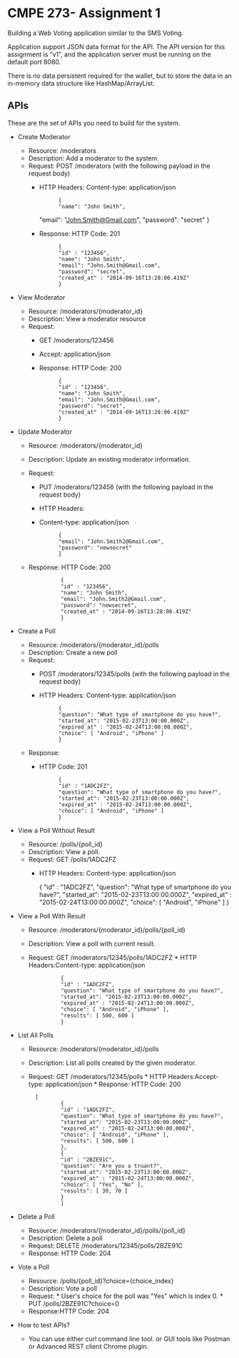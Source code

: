 # CMPE 273- Assignment 1

Building a Web Voting application similar to the SMS Voting.

Application support JSON data format for the API. The API version for this assignment is “v1”, and the application server must be running on the default port 8080.

There is no data persistent required for the wallet, but to store the data in an in-memory data structure like HashMap/ArrayList.

##  APIs 

These are the set of APIs you need to build for the system.
 
* Create Moderator

    * Resource: /moderators
    * Description: Add a moderator to the system.
    * Request: POST /moderators (with the following payload in the request body)
		* HTTP Headers: Content-type: application/json
		
                    {
                    "name": "John Smith",
 		    "email": "John.Smith@Gmail.com",
 		    "password": "secret"
	            }
        * Response: HTTP Code: 201
        
                    {
                    "id" : "123456",
                    "name": "John Smith",
                    "email": "John.Smith@Gmail.com",
                    "password": "secret",
                    "created_at" : "2014-09-16T13:28:06.419Z"
                    }
* View Moderator
   * Resource: /moderators/{moderator_id}
   * Description: View a moderator resource
   *  Request:
        * GET /moderators/123456
        * Accept: application/json
        * Response: HTTP Code: 200
        
                    {
                    "id" : "123456",
                    "name": "John Smith",
                    "email": "John.Smith@Gmail.com",
                    "password": "secret",
                    "created_at" : "2014-09-16T13:28:06.419Z"
                    }

* Update Moderator

    * Resource: /moderators/{moderator_id}
    * Description: Update an existing moderator information.
    * Request: 
        * PUT /moderators/123456 (with the following payload in the                       request body)
        * HTTP Headers:
        * Content-type: application/json
        
                    {
                    "email": "John.Smith2@Gmail.com",
                    "password": "newsecret"
                    }
            
    * Response: HTTP Code: 200
    
                    { 
                    "id" : "123456",
                    "name": "John Smith",
                    "email": "John.Smith2@Gmail.com",
                    "password": "newsecret",
                    "created_at" : "2014-09-16T13:28:06.419Z"
                    }
            
* Create a Poll

    * Resource: /moderators/{moderator_id}/polls
    * Description: Create a new poll
    * Request: 
        * POST /moderators/12345/polls (with the following payload in the                   request body)
        * HTTP Headers: Content-type: application/json
         
                    {
                    "question": "What type of smartphone do you have?",
                    "started_at": "2015-02-23T13:00:00.000Z",
                    "expired_at" : "2015-02-24T13:00:00.000Z",
                    "choice": [ "Android", "iPhone" ]
                    }
    * Response:
        * HTTP Code: 201
        
                    {
                    "id" : "1ADC2FZ",   
                    "question": "What type of smartphone do you have?",
                    "started_at": "2015-02-23T13:00:00.000Z",
                    "expired_at" : "2015-02-24T13:00:00.000Z",
                    "choice": [ "Android", "iPhone" ]
                    }
           
* View a Poll Without Result
    * Resource: /polls/{poll_id}
    * Description: View a poll.
    * Request: GET /polls/1ADC2FZ
        * HTTP Headers: Content-type: application/json
                    
		    {
                    "id" : "1ADC2FZ",
                    "question": "What type of smartphone do you have?",
                    "started_at": "2015-02-23T13:00:00.000Z",
                    "expired_at" : "2015-02-24T13:00:00.000Z",
                    "choice": [ "Android", "iPhone" ]
                    }

* View a Poll With Result

    * Resource: /moderators/{moderator_id}/polls/{poll_id}
    * Description: View a poll with current result.
    * Request:  GET /moderators/12345/polls/1ADC2FZ
            * HTTP Headers:Content-type: application/json
                    
                    {
                    "id" : "1ADC2FZ",
                    "question": "What type of smartphone do you have?",
                    "started_at": "2015-02-23T13:00:00.000Z",
                    "expired_at" : "2015-02-24T13:00:00.000Z",
                    "choice": [ "Android", "iPhone" ],
                    "results": [ 500, 600 ]
                    }

* List All Polls
    * Resource: /moderators/{moderator_id}/polls
    * Description: List all polls created by the given moderator.
    * Request: GET /moderators/12345/polls
            * HTTP Headers:Accept-type: application/json
            * Response: HTTP Code: 200
                    
		    [
                    {
                    "id" : "1ADC2FZ",
                    "question": "What type of smartphone do you have?",
                    "started_at": "2015-02-23T13:00:00.000Z",
                    "expired_at" : "2015-02-24T13:00:00.000Z",
                    "choice": [ "Android", "iPhone" ],
                    "results": [ 500, 600 ]
                    },
                    {
                    "id" : "2BZE91C",
                    "question": "Are you a truant?",
                    "started_at": "2015-02-23T13:00:00.000Z",
                    "expired_at" : "2015-02-24T13:00:00.000Z",
                    "choice": [ "Yes", "No" ],
                    "results": [ 30, 70 ]
                    }
                    ]
            
*  Delete a Poll

    * Resource: /moderators/{moderator_id}/polls/{poll_id}
    * Description: Delete a poll
    * Request: DELETE /moderators/12345/polls/2BZE91C
    * Response: HTTP Code: 204

* Vote a Poll

    * Resource: /polls/{poll_id}?choice={choice_index}
    * Description: Vote a poll
    * Request: 
            * User's choice for the poll was "Yes" which is index 0.
            * PUT /polls/2BZE91C?choice=0     
    * Response:HTTP Code: 204

* How to test APIs?

    * You can use either curl command line tool. or GUI tools like Postman or        Advanced REST client Chrome plugin.
